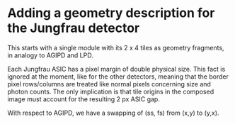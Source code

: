 # Adding a geometry description for the Jungfrau detector

This starts with a single module with its 2 x 4 tiles as geometry fragments, in analogy to AGIPD and LPD.

Each Jungfrau ASIC has a pixel margin of double physical size. This fact is ignored at the moment, like for the other detectors, meaning that the border pixel rows/columns are treated like normal pixels concerning size and photon counts. The only implication is that tile origins in the composed image must account for the resulting 2 px ASIC gap.

With respect to AGIPD, we have a swapping of (ss, fs) from (x,y) to (y,x).

